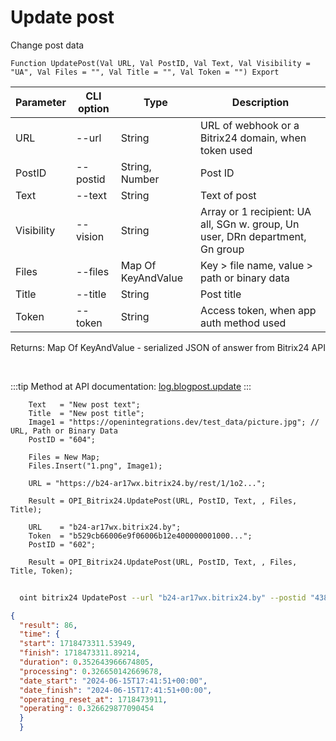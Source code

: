 ﻿---
sidebar_position: 2
---

# Update post
 Change post data



`Function UpdatePost(Val URL, Val PostID, Val Text, Val Visibility = "UA", Val Files = "", Val Title = "", Val Token = "") Export`

  | Parameter | CLI option | Type | Description |
  |-|-|-|-|
  | URL | --url | String | URL of webhook or a Bitrix24 domain, when token used |
  | PostID | --postid | String, Number | Post ID |
  | Text | --text | String | Text of post |
  | Visibility | --vision | String | Array or 1 recipient: UA all, SGn w. group, Un user, DRn department, Gn group |
  | Files | --files | Map Of KeyAndValue | Key > file name, value > path or binary data |
  | Title | --title | String | Post title |
  | Token | --token | String | Access token, when app auth method used |

  
  Returns:  Map Of KeyAndValue - serialized JSON of answer from Bitrix24 API

<br/>

:::tip
Method at API documentation: [log.blogpost.update](https://dev.1c-bitrix.ru/rest_help/log/log_blogpost_update.php)
:::
<br/>


```bsl title="Code example"
    Text   = "New post text";
    Title  = "New post title";
    Image1 = "https://openintegrations.dev/test_data/picture.jpg"; // URL, Path or Binary Data
    PostID = "604";

    Files = New Map;
    Files.Insert("1.png", Image1);

    URL = "https://b24-ar17wx.bitrix24.by/rest/1/1o2...";

    Result = OPI_Bitrix24.UpdatePost(URL, PostID, Text, , Files, Title);

    URL    = "b24-ar17wx.bitrix24.by";
    Token  = "b529cb66006e9f06006b12e400000001000...";
    PostID = "602";

    Result = OPI_Bitrix24.UpdatePost(URL, PostID, Text, , Files, Title, Token);
```



```sh title="CLI command example"
    
  oint bitrix24 UpdatePost --url "b24-ar17wx.bitrix24.by" --postid "438" --text %text% --vision %vision% --files %files% --title %title% --token "fe3fa966006e9f06006b12e400000001000..."

```

```json title="Result"
{
  "result": 86,
  "time": {
  "start": 1718473311.53949,
  "finish": 1718473311.89214,
  "duration": 0.352643966674805,
  "processing": 0.326650142669678,
  "date_start": "2024-06-15T17:41:51+00:00",
  "date_finish": "2024-06-15T17:41:51+00:00",
  "operating_reset_at": 1718473911,
  "operating": 0.326629877090454
  }
  }
```
